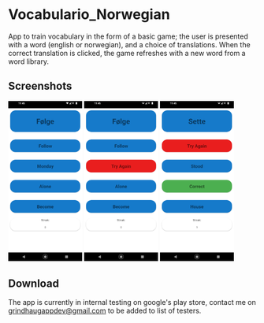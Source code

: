 # Vocabulario_Norwegian
App to train vocabulary in the form of a basic game; the user is presented with a word (english or norwegian), and a choice of translations. When the correct translation is clicked, the game refreshes with a new word from a word library.

## Screenshots
<img src="sc1.png" alt="" width="150">
<img src="sc2.png" alt="" width="150">
<img src="sc3.png" alt="" width="150">

## Download
The app is currently in internal testing on google's play store, contact me on grindhaugappdev@gmail.com to be added to list of testers.
